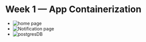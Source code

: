 # Week 1 — App Containerization
- ![home page](/assets/homeOK)
- ![Notification page](/assets/notificationOK)
- ![postgresDB](/assets/postgresDBOK)
